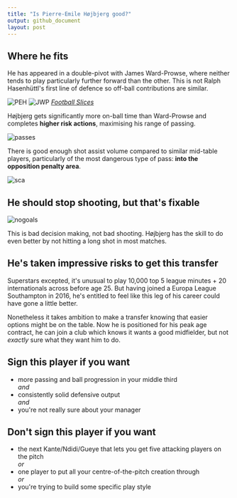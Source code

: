 ```yaml
---
title: "Is Pierre-Emile Højbjerg good?"
output: github_document
layout: post
---
```


## Where he fits
He has appeared in a double-pivot with James Ward-Prowse, where neither tends to play particularly further forward than the other. This is not Ralph Hasenhüttl's first line of defence so off-ball contributions are similar.

![PEH]({{site.baseurl}}/images/2020-8-2-is-hojbjerg-good/PEH.png) ![JWP]({{site.baseurl}}/images/2020-8-2-is-hojbjerg-good/JWP.png)
[*Football Slices*](https://www.footballslices.com/stats/101859)

Højbjerg gets significantly more on-ball time than Ward-Prowse and completes **higher risk actions**, maximising his range of passing.

![passes]({{site.baseurl}}/images/2020-8-2-is-hojbjerg-good/passes.jpg)

There is good enough shot assist volume compared to similar mid-table players, particularly of the most dangerous type of pass: **into the opposition penalty area**.

![sca]({{site.baseurl}}/images/2020-8-2-is-hojbjerg-good/sca.jpg)

## He should stop shooting, but that's fixable

![nogoals]({{site.baseurl}}/images/2020-8-2-is-hojbjerg-good/playernogoals.jpg)

This is bad decision making, not bad shooting. Højbjerg has the skill to do even better by not hitting a long shot in most matches.

## He's taken impressive risks to get this transfer

Superstars excepted, it's unusual to play 10,000 top 5 league minutes + 20 internationals across before age 25. But having joined a Europa League Southampton in 2016, he's entitled to feel like this leg of his career could have gone a little better.

Nonetheless it takes ambition to make a transfer knowing that easier options might be on the table.  Now he is positioned for his peak age contract, he can join a club which knows it wants a good midfielder, but not *exactly* sure what they want him to do.

## Sign this player if you want

* more passing and ball progression in your middle third  
	*and*  
* consistently solid defensive output  
	*and*  
* you're not really sure about your manager

## Don't sign this player if you want

* the next Kante/Ndidi/Gueye that lets you get five attacking players on the pitch  
	*or*  
* one player to put all your centre-of-the-pitch creation through  
	*or*  
* you're trying to build some specific play style
